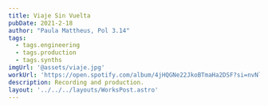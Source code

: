 ```yaml
---
title: Viaje Sin Vuelta
pubDate: 2021-2-18
author: "Paula Mattheus, Pol 3.14"
tags:
  - tags.engineering
  - tags.production
  - tags.synths
imgUrl: '@assets/viaje.jpg'
workUrl: 'https://open.spotify.com/album/4jHQGNe22JkoBTmaHa2DSF?si=nvNlFApUTSy1HyHg-WRGaA'
description: Recording and production.
layout: '../../../layouts/WorksPost.astro'
---
```


